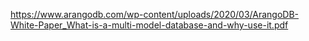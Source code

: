 https://www.arangodb.com/wp-content/uploads/2020/03/ArangoDB-White-Paper_What-is-a-multi-model-database-and-why-use-it.pdf

